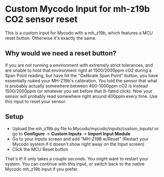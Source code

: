 # Custom Mycodo Input for mh-z19b CO2 sensor reset

This is a custom input for Mycodo with a mh_z19b, which features a MCU reset button. Otherwise it's exactly the same.

## Why would we need a reset button?

If you are not running a environment with extremely strict tolerances, and are unable to hold that environment right at 1500/2000ppm cO2 during a Span Point reading, but have hit the "Calibrate Span Point" button, you have essentially nuked your MH-Z19b's calibration. You told the sensor that what is probably actually somewhere between 400-1000ppm cO2 is instead 1500/2000ppm (or whatever you set before that ill-fated click). Now your sensor will probably read somewhere right around 400ppm every time. Use this input to reset your sensor.

## Setup
- Upload the mh_z19b.py file to Mycodo/mycodo/inputs/custom_inputs/ or go to **Configure** -> **Custom Inputs** -> **Import Input Module**
- Go to your Inputs screen and add "MH-Z19B w/Reset" (Restart your Mycodo system if it doesn't show right away on the Input screen)
- Click the MCU Reset button

That's it! It only takes a couple seconds. You might want to restart your system. You can continue with this input, or switch back to the native Mycodo mh_z19b input if you prefer.
